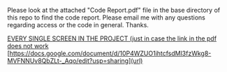 Please look at the attached "Code Report.pdf" file in the base directory of this repo to find the code report. Please email me with any questions regarding access or the code in general. Thanks.

[EVERY SINGLE SCREEN IN THE PROJECT (just in case the link in the pdf does not work]([https://link-url-here.org](https://docs.google.com/document/d/10P4WZUO1ihtcfsdMl3fzWkg8-MVFNNUv8QbZLt-_Aqo/edit?usp=sharing)https://docs.google.com/document/d/10P4WZUO1ihtcfsdMl3fzWkg8-MVFNNUv8QbZLt-_Aqo/edit?usp=sharing)
[https://docs.google.com/document/d/10P4WZUO1ihtcfsdMl3fzWkg8-MVFNNUv8QbZLt-_Aqo/edit?usp=sharing](url)
